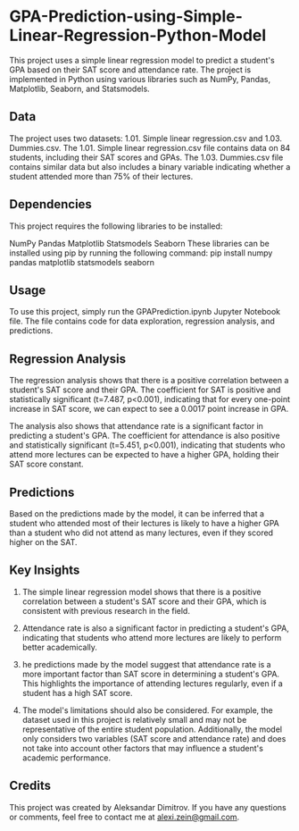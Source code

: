# GPA-Prediction-using-Simple-Linear-Regression-Python-Model
This project uses a simple linear regression model to predict a student's GPA based on their SAT score and attendance rate. 
The project is implemented in Python using various libraries such as NumPy, Pandas, Matplotlib, Seaborn, and Statsmodels.

## Data
The project uses two datasets: 1.01. Simple linear regression.csv and 1.03. Dummies.csv. The 1.01. Simple linear regression.csv file contains data on 84 students, including their SAT scores and GPAs. The 1.03. Dummies.csv file contains similar data but also includes a binary variable indicating whether a student attended more than 75% of their lectures.

## Dependencies
This project requires the following libraries to be installed:

NumPy
Pandas
Matplotlib
Statsmodels
Seaborn
These libraries can be installed using pip by running the following command:
pip install numpy pandas matplotlib statsmodels seaborn

## Usage
To use this project, simply run the GPAPrediction.ipynb Jupyter Notebook file. The file contains code for data exploration, regression analysis, and predictions.

## Regression Analysis
The regression analysis shows that there is a positive correlation between a student's SAT score and their GPA. The coefficient for SAT is positive and statistically significant (t=7.487, p<0.001), indicating that for every one-point increase in SAT score, we can expect to see a 0.0017 point increase in GPA.

The analysis also shows that attendance rate is a significant factor in predicting a student's GPA. The coefficient for attendance is also positive and statistically significant (t=5.451, p<0.001), indicating that students who attend more lectures can be expected to have a higher GPA, holding their SAT score constant.

## Predictions
Based on the predictions made by the model, it can be inferred that a student who attended most of their lectures is likely to have a higher GPA than a student who did not attend as many lectures, even if they scored higher on the SAT.

## Key Insights

1. The simple linear regression model shows that there is a positive correlation between a student's SAT score and their GPA, which is consistent with previous research in the field.

2. Attendance rate is also a significant factor in predicting a student's GPA, indicating that students who attend more lectures are likely to perform better academically.

3. he predictions made by the model suggest that attendance rate is a more important factor than SAT score in determining a student's GPA. This highlights the importance of attending lectures regularly, even if a student has a high SAT score.

4. The model's limitations should also be considered. For example, the dataset used in this project is relatively small and may not be representative of the entire student population. Additionally, the model only considers two variables (SAT score and attendance rate) and does not take into account other factors that may influence a student's academic performance.


## Credits
This project was created by Aleksandar Dimitrov. 
If you have any questions or comments, feel free to contact me at alexi.zein@gmail.com.

